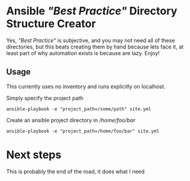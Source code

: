 # Ansible *"Best Practice"* Directory Structure Creator

Yes, *"Best Practice"* is subjective, and you may not need all of these  directories, but this beats creating them by hand because lets face it, at least part of why automation exists is because are lazy. Enjoy!

## Usage

This currently uses no inventory and runs explicitly on localhost.

Simply specify the project path

```ansible-playbook -e "project_path=/some/path" site.yml```

Create an ansible project directory in */home/foo/bar*

```ansible-playbook -e "project_path=/home/foo/bar" site.yml```

# Next steps
This is probably the end of the road, it does what I need
